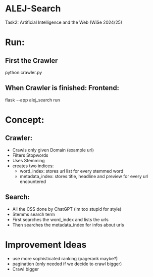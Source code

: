 # ALEJ-Search
 Task2: Artificial Intelligence and the Web (WiSe 2024/25)

# Run:
## First the Crawler
python crawler.py

## When Crawler is finished: Frontend:
flask --app alej_search run


# Concept:
## Crawler:
- Crawls only given Domain (example url)
- Filters Stopwords
- Uses Stemming
- creates two indices:
    - word_index: stores url list for every stemmed word
    - metadata_index: stores title, headline and preview for every url encountered

## Search:
- All the CSS done by ChatGPT (im too stupid for style)
- Stemms search term
- First searches the word_index and lists the urls
- Then searches the metadata_index for infos about urls


# Improvement Ideas 
- use more sophisticated ranking (pagerank maybe?)
- pagination (only needed if we decide to crawl bigger)
- Crawl bigger 